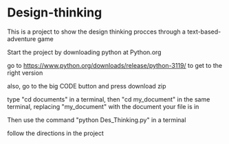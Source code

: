 # Design-thinking
This is a project to show the design thinking procces through a text-based-adventure game

Start the project by downloading python at Python.org

go to https://www.python.org/downloads/release/python-3119/ to get to the right version

also, go to the big CODE button and press download zip

type "cd documents" in a terminal, then "cd my_document" in the same terminal, replacing "my_document" with the document your file is in

Then use the command "python Des_Thinking.py" in a terminal

follow the directions in the project
